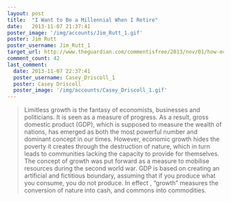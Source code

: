 ```yaml
---
layout: post
title:  "I Want to Be a Millennial When I Retire"
date:   2013-11-07 21:37:41
poster_image: '/img/accounts/Jim_Rutt_1.gif'
poster: Jim Rutt
poster_username: Jim_Rutt_1
target_url: http://www.theguardian.com/commentisfree/2013/nov/01/how-economic-growth-has-become-anti-life
comment_count: 42
last_comment:
  date: 2013-11-07 22:37:41
  poster_username: Casey_Driscoll_1
  poster: Casey Driscoll
  poster_image: '/img/accounts/Casey_Driscoll_1.gif'
---
```


> Limitless growth is the fantasy of economists, businesses and politicians. It is seen as a measure of progress. As a result, gross domestic product (GDP), which is supposed to measure the wealth of nations, has emerged as both the most powerful number and dominant concept in our times. However, economic growth hides the poverty it creates through the destruction of nature, which in turn leads to communities lacking the capacity to provide for themselves. The concept of growth was put forward as a measure to mobilise resources during the second world war. GDP is based on creating an artificial and fictitious boundary, assuming that if you produce what you consume, you do not produce. In effect , “growth” measures the conversion of nature into cash, and commons into commodities.
